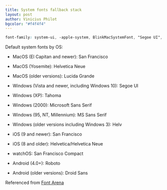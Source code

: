 ```yaml
---
title: System fonts fallback stack
layout: post
author: Vinicius Philot
bgcolor: "#f4f4f4"
---
```


```css
font-family: system-ui, -apple-system, BlinkMacSystemFont, "Segoe UI", Roboto, Ubuntu, "Helvetica Neue", Oxygen, Cantarell, sans-serif;
```

Default system fonts by OS:

* MacOS (El Capitan and newer): San Francisco
* MacOS (Yosemite): Helvetica Neue
* MacOS (older versions): Lucida Grande

* Windows (Vista and newer, including Windows 10): Segoe UI
* Windows (XP): Tahoma
* Windows (2000): Microsoft Sans Serif
* Windows (95, NT, Millennium): MS Sans Serif
* Windows (older versions including Windows 3): Helv

* iOS (9 and newer): San Francisco
* iOS (8 and older): Helvetica/Helvetica Neue
* watchOS: San Francisco Compact

* Android (4.0+): Roboto
* Android (older versions): Droid Sans

Referenced from [Font Arena](https://fontsarena.com/blog/operating-systems-default-sans-serif-fonts/?ref=webdesignernews.com.)